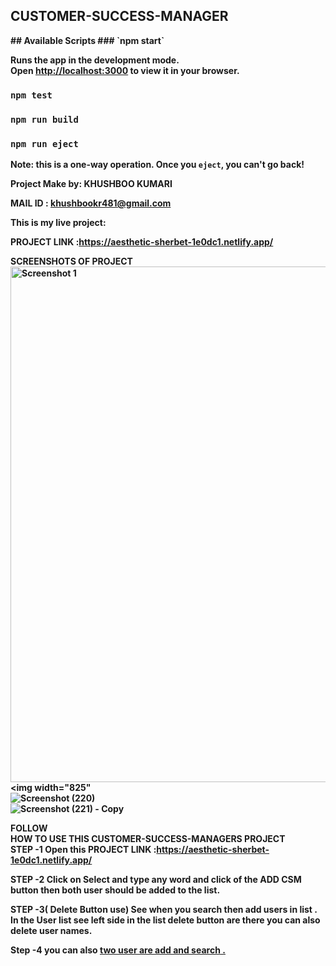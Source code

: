 <h2><b>CUSTOMER-SUCCESS-MANAGER<b></h2>
## Available Scripts
### `npm start`

Runs the app in the development mode.\
Open [http://localhost:3000](http://localhost:3000) to view it in your browser.
### `npm test`
### `npm run build`

### `npm run eject`

**Note: this is a one-way operation. Once you `eject`, you can't go back!**

Project Make by: KHUSHBOO KUMARI

MAIL ID : khushbookr481@gmail.com

This is my live project:

PROJECT LINK :https://aesthetic-sherbet-1e0dc1.netlify.app/
  
 

SCREENSHOTS OF PROJECT
<img width="825" alt="Screenshot 1" src="https://user-images.githubusercontent.com/63450932/169579532-36ebc93c-ba96-4bb3-8eb7-454c7b6ce9e8.png">
<img width="825"
<br>![Screenshot (220)](https://user-images.githubusercontent.com/63450932/169587566-3da7fd60-75aa-4b87-a2d6-7a99a9174905.png)
  <br>
  ![Screenshot (221) - Copy](https://user-images.githubusercontent.com/63450932/169588494-2c5513bc-8fe6-4741-af0c-2565fe7cca3a.png)

  

  FOLLOW
  <br>
  <b>HOW TO USE THIS CUSTOMER-SUCCESS-MANAGERS PROJECT </b>
<br>
STEP -1 Open this PROJECT LINK :https://aesthetic-sherbet-1e0dc1.netlify.app/
  
STEP -2 Click on Select and type any word  and click of the ADD CSM button then both user should be added to the list.
  
STEP -3( Delete Button use) See when you search then add users in list . In the User list see left side in the list delete button are there you can also delete user names.
  
Step -4 you can also <u>two user are add and search<u> . 







